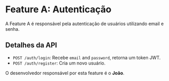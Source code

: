 # Feature A: Autenticação

A Feature A é responsável pela autenticação de usuários utilizando email e senha.

## Detalhes da API

- `POST /auth/login`: Recebe `email` and `password`, retorna um token JWT.
- `POST /auth/register`: Cria um novo usuário.

O desenvolvedor responsável por esta feature é o **João**.
